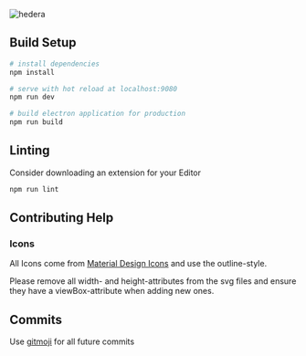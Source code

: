 ![hedera](http://qvieo.com/githubimg/hedera_banner.png)

## Build Setup

``` bash
# install dependencies
npm install

# serve with hot reload at localhost:9080
npm run dev

# build electron application for production
npm run build

```
## Linting

Consider downloading an extension for your Editor

``` bash
npm run lint
```

## Contributing Help

### Icons
All Icons come from [Material Design Icons](https://material.io/tools/icons/?style=outline) and use the outline-style.

Please remove all width- and height-attributes from the svg files and ensure they have a viewBox-attribute when adding new ones.

## Commits

Use [gitmoji](https://gitmoji.carloscuesta.me/) for all future commits